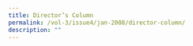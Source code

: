 ```yaml
---
title: Director’s Column
permalink: /vol-3/issue4/jan-2008/director-column/
description: ""
---
```

